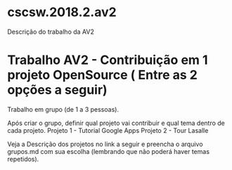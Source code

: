# cscsw.2018.2.av2
Descrição do trabalho da AV2

# Trabalho AV2 - Contribuição em 1 projeto OpenSource ( Entre as 2 opções a seguir)

Trabalho em grupo (de 1 a 3 pessoas).

Após criar o grupo, definir qual projeto vai contribuir e qual tema dentro de cada projeto. 
Projeto 1 - Tutorial Google Apps 
Projeto 2 - Tour Lasalle 

Veja a Descrição dos projetos no link a seguir e preencha o arquivo grupos.md com sua escolha (lembrando que não poderá haver temas repetidos).

